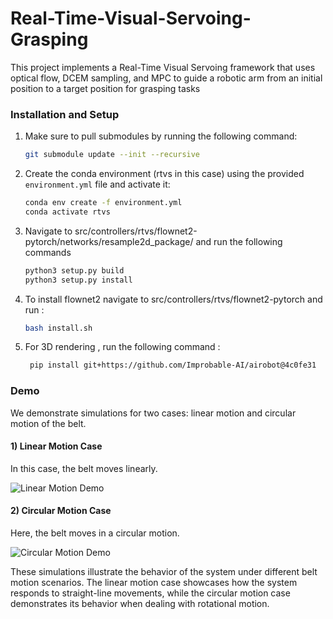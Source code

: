 # Real-Time-Visual-Servoing-Grasping
This project implements a Real-Time Visual Servoing framework that uses optical flow, DCEM sampling, and MPC to guide a robotic arm from an initial position to a target position for grasping tasks

### Installation and Setup

1. Make sure to pull submodules by running the following command:
   ```bash
   git submodule update --init --recursive

2. Create the conda environment (rtvs in this case) using the provided `environment.yml` file and activate it:
   
   ```bash
   conda env create -f environment.yml
   conda activate rtvs

3. Navigate to src/controllers/rtvs/flownet2-pytorch/networks/resample2d_package/ and run the following commands
   
   ```bash
   python3 setup.py build
   python3 setup.py install

4. To install flownet2 navigate to src/controllers/rtvs/flownet2-pytorch and run :
   ```bash
   bash install.sh
   
5. For 3D rendering , run the following command :
 
   ```bash
    pip install git+https://github.com/Improbable-AI/airobot@4c0fe31
   
### Demo

We demonstrate simulations for two cases: linear motion and circular motion of the belt.

#### 1) Linear Motion Case
In this case, the belt moves linearly.

![Linear Motion Demo](https://github.com/AniruthSuresh/Real-Time-Visual-Servoing-Grasping/blob/main/assets/137063103/0bf2fe25-1411-4e16-8ae1-978b67647427.gif)

#### 2) Circular Motion Case
Here, the belt moves in a circular motion.

![Circular Motion Demo](https://github.com/AniruthSuresh/Real-Time-Visual-Servoing-Grasping/blob/main/assets/137063103/630c88d0-c41a-4ec9-89b0-081d0249d9e0.gif)

These simulations illustrate the behavior of the system under different belt motion scenarios. The linear motion case showcases how the system responds to straight-line movements, while the circular motion case demonstrates its behavior when dealing with rotational motion.


